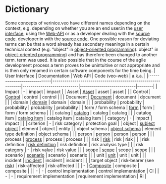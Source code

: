 <!-- © 2024 The Project Contributors - see AUTHORS.txt -->
# Dictionary
Some concepts of verinice.veo have different names depending on the context, e.g. depending on whether you are an end user:in
the [user interface](/manual/user-interface), using the [Web-API](getting-started-with-the-verinice-api.md) or as a developer dealing with the [source code]().
developer:in with the [source code](https://github.com/SerNet?q=verinice-veo).
One possible reason for deviating
terms can be that a word already has secondary meanings in a certain technical context (e.g. “object” in [object-oriented programming]()).
object" in [object-oriented programming](https://de.wikipedia.org/wiki/Objektorientierte_Programmierung)) and has therefore been changed to another term.
term was used. It is also possible that in the course of the agile development process a term proves to be unintuitive or
not appropriate and is then only renamed in certain software components for the time being.
| User Interface | Documentation | Web API | Code (veo-web) | a.k.a. |
|:----------------------------|--------------------------------------------------------------|----------------------------|----------------------------|--------|
| Impact | - | impact | impact |
| Asset | [Asset](/object-model/objects#asset) | asset | asset | |
| Control | [Control](/object-model/objects#control) | control | control | |
| Document | [Document](/object-model/objects#document) | document | document | |
| domain | [domain](/object-model/domains) | domain | domain | |
| probability | probability | probability | probability | probability |
| form / form schema | [form](/object-model/forms) | form | form / form schema | |
| catalog | [catalog](/manual/catalogs) | catalog | catalog | |
| catalog item | [catalog item](/manual/catalogs) | catalog item | catalog item |
| category | - | impact | impact | |
| criterion | - | risk category | protection goal |
| object | [subject object](/object-model/objects#subject-objects) | element | object | entity |
| object schema | [object schema](/object-model/domains#objectschema) | element type definition | object schema | |
| person | [person](/object-model/objects#person) | person | person | |
| process | [process](/object-model/objects#process) | process | process | |
| risk | [risk](/object-model/objects#risk) | risk | risk | |
| risk definition | [risk definition](/object-model/domains#risikodefinitionen) | risk definition | risk analysis type | |
| risk category | - | risk value | risk value | |
| scope | [scope](/object-model/objects#scope) | scope | scope | |
| scenario | [scenario](/object-model/objects#szenario) | scenario | scenario | |
| unit | [unit](/object-model/objects#unit) | unit | unit | |
| incident | [incident](/object-model/objects#incident) | incident | incident | |
| target object | risk-bearer (see [risk](/object-model/objects#risk))     | risk-affected | risk-affected | |
| - | [Composite](/object-model/objects#composite) | composite | composite | |
| - | - | control implementation | control implementation | CI |
| - | - | requirement implementation | requirement implementation | RI |
